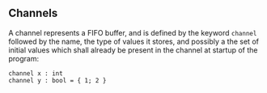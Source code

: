 ## Channels

A channel represents a FIFO buffer, and is defined by the keyword `channel`
followed by the name, the type of values it stores, and possibly a the set of
initial values which shall already be present in the channel at startup of the
program:

```text
channel x : int
channel y : bool = { 1; 2 }
```
